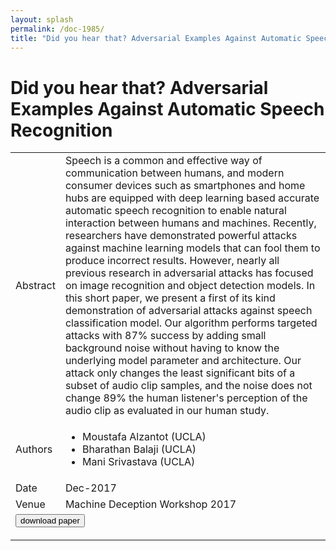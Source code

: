 ```yaml
---
layout: splash
permalink: /doc-1985/
title: "Did you hear that? Adversarial Examples Against Automatic Speech Recognition"
---
```


# Did you hear that? Adversarial Examples Against Automatic Speech Recognition

<table>
    <tbody>
    <tr>
        <td>Abstract</td>
        <td>Speech is a common and effective way of communication between humans, and modern consumer devices such as smartphones and home hubs are equipped with deep learning based accurate automatic speech recognition to enable natural interaction between humans and machines. Recently, researchers have demonstrated powerful attacks against machine learning models that can fool them to produce incorrect results. However, nearly all previous research in adversarial attacks has focused on image recognition and object detection models. In this short paper, we present a first of its kind demonstration of adversarial attacks against speech classification model. Our algorithm performs targeted attacks with 87% success by adding small background noise without having to know the underlying model parameter and architecture. Our attack only changes the least significant bits of a subset of audio clip samples, and the noise does not change 89% the human listener's perception of the audio clip as evaluated in our human study.</td>
    </tr>
    <tr>
        <td>Authors</td>
        <td>
            <ul>
                <li>Moustafa Alzantot (UCLA)</li>
                <li>Bharathan Balaji (UCLA)</li>
                <li>Mani Srivastava (UCLA)</li>
            </ul>
        </td>
    </tr>
    <tr>
        <td>Date</td>
        <td>Dec-2017</td>
    </tr>
    <tr>
        <td>Venue</td>
        <td>Machine Deception Workshop 2017</td>
    </tr>
        <tr>
            <td colspan="2">
                <form method="get" action="https://ibm.box.com/v/doc-1985-paper">
                    <button type="submit">download paper</button>
                </form>
            </td>
        </tr>
    </tbody>
</table>
